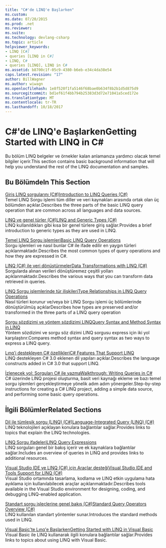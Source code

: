 ```yaml
---
title: "C#'de LINQ'e Başlarken"
ms.custom: 
ms.date: 07/20/2015
ms.prod: .net
ms.reviewer: 
ms.suite: 
ms.technology: devlang-csharp
ms.topic: article
helpviewer_keywords:
- LINQ [C#]
- queries [LINQ in C#]
- LINQ, C#
- queries [LINQ], LINQ in C#
ms.assetid: b8700c1f-05c9-4380-b6eb-e34c4da38e54
caps.latest.revision: "17"
author: BillWagner
ms.author: wiwagn
ms.openlocfilehash: 1e8f520f1fa5146f68bae0b634f8b2b1d5d875d9
ms.sourcegitcommit: bd1ef61f4bb794b25383d3d72e71041a5ced172e
ms.translationtype: MT
ms.contentlocale: tr-TR
ms.lasthandoff: 10/18/2017
---
```

# <a name="getting-started-with-linq-in-c"></a><span data-ttu-id="bf71b-102">C#'de LINQ'e Başlarken</span><span class="sxs-lookup"><span data-stu-id="bf71b-102">Getting Started with LINQ in C#</span></span>
<span data-ttu-id="bf71b-103">Bu bölüm LINQ belgeler ve örnekler kalan anlamanıza yardımcı olacak temel bilgiler içerir.</span><span class="sxs-lookup"><span data-stu-id="bf71b-103">This section contains basic background information that will help you understand the rest of the LINQ documentation and samples.</span></span>  
  
## <a name="in-this-section"></a><span data-ttu-id="bf71b-104">Bu Bölümde</span><span class="sxs-lookup"><span data-stu-id="bf71b-104">In This Section</span></span>  
 [<span data-ttu-id="bf71b-105">Giriş LINQ sorgularını (C#)</span><span class="sxs-lookup"><span data-stu-id="bf71b-105">Introduction to LINQ Queries (C#)</span></span>](../../../../csharp/programming-guide/concepts/linq/introduction-to-linq-queries.md)  
 <span data-ttu-id="bf71b-106">Temel LINQ Sorgu işlemi tüm diller ve veri kaynakları arasında ortak olan üç bölümden açıklar.</span><span class="sxs-lookup"><span data-stu-id="bf71b-106">Describes the three parts of the basic LINQ query operation that are common across all languages and data sources.</span></span>  
  
 [<span data-ttu-id="bf71b-107">LINQ ve genel türler (C#)</span><span class="sxs-lookup"><span data-stu-id="bf71b-107">LINQ and Generic Types (C#)</span></span>](../../../../csharp/programming-guide/concepts/linq/linq-and-generic-types.md)  
 <span data-ttu-id="bf71b-108">LINQ kullanıldıkları gibi kısa bir genel türlere giriş sağlar.</span><span class="sxs-lookup"><span data-stu-id="bf71b-108">Provides a brief introduction to generic types as they are used in LINQ.</span></span>  
  
 [<span data-ttu-id="bf71b-109">Temel LINQ Sorgu işlemleri</span><span class="sxs-lookup"><span data-stu-id="bf71b-109">Basic LINQ Query Operations</span></span>](../../../../csharp/programming-guide/concepts/linq/basic-linq-query-operations.md)  
 <span data-ttu-id="bf71b-110">Sorgu işlemleri ve nasıl bunlar C# ile ifade edilir en yaygın türleri açıklanmaktadır.</span><span class="sxs-lookup"><span data-stu-id="bf71b-110">Describes the most common types of query operations and how they are expressed in C#.</span></span>  
  
 [<span data-ttu-id="bf71b-111">LINQ (C#) ile veri dönüştürmeler</span><span class="sxs-lookup"><span data-stu-id="bf71b-111">Data Transformations with LINQ (C#)</span></span>](../../../../csharp/programming-guide/concepts/linq/data-transformations-with-linq.md)  
 <span data-ttu-id="bf71b-112">Sorgularda alınan verileri dönüştüremez çeşitli yolları açıklanmaktadır.</span><span class="sxs-lookup"><span data-stu-id="bf71b-112">Describes the various ways that you can transform data retrieved in queries.</span></span>  
  
 [<span data-ttu-id="bf71b-113">LINQ Sorgu işlemlerinde tür ilişkileri</span><span class="sxs-lookup"><span data-stu-id="bf71b-113">Type Relationships in LINQ Query Operations</span></span>](../../../../csharp/programming-guide/concepts/linq/type-relationships-in-linq-query-operations.md)  
 <span data-ttu-id="bf71b-114">Nasıl türleri korunur ve/veya bir LINQ Sorgu işlemi üç bölümlerinde dönüştürülmüş açıklar</span><span class="sxs-lookup"><span data-stu-id="bf71b-114">Describes how types are preserved and/or transformed in the three parts of a LINQ query operation</span></span>  
  
 [<span data-ttu-id="bf71b-115">Sorgu sözdizimi ve yöntem sözdizimi LINQ</span><span class="sxs-lookup"><span data-stu-id="bf71b-115">Query Syntax and Method Syntax in LINQ</span></span>](../../../../csharp/programming-guide/concepts/linq/query-syntax-and-method-syntax-in-linq.md)  
 <span data-ttu-id="bf71b-116">Yöntem sözdizimi ve sorgu söz dizimi LINQ sorgusu express için iki yol karşılaştırır.</span><span class="sxs-lookup"><span data-stu-id="bf71b-116">Compares method syntax and query syntax as two ways to express a LINQ query.</span></span>  
  
 [<span data-ttu-id="bf71b-117">Lınq'i destekleyen C# özellikleri</span><span class="sxs-lookup"><span data-stu-id="bf71b-117">C# Features That Support LINQ</span></span>](../../../../csharp/programming-guide/concepts/linq/features-that-support-linq.md)  
 <span data-ttu-id="bf71b-118">LINQ destekleyen C# 3.0 eklenen dil yapıları açıklar.</span><span class="sxs-lookup"><span data-stu-id="bf71b-118">Describes the language constructs added in C# 3.0 that support LINQ.</span></span>  
  
 [<span data-ttu-id="bf71b-119">İzlenecek yol: Sorguları C# ile yazma</span><span class="sxs-lookup"><span data-stu-id="bf71b-119">Walkthrough: Writing Queries in C#</span></span>](../../../../csharp/programming-guide/concepts/linq/walkthrough-writing-queries-linq.md)  
 <span data-ttu-id="bf71b-120">C# üzerinde LINQ projesi oluşturma, basit veri kaynağı ekleme ve bazı temel sorgu işlemleri gerçekleştirmeye yönelik adım adım yönergeler.</span><span class="sxs-lookup"><span data-stu-id="bf71b-120">Step-by-step instructions for creating a C# LINQ project, adding a simple data source, and performing some basic query operations.</span></span>  
  
## <a name="related-sections"></a><span data-ttu-id="bf71b-121">İlgili Bölümler</span><span class="sxs-lookup"><span data-stu-id="bf71b-121">Related Sections</span></span>  
 [<span data-ttu-id="bf71b-122">Dil ile tümleşik sorgu (LINQ) (C#)</span><span class="sxs-lookup"><span data-stu-id="bf71b-122">Language-Integrated Query (LINQ) (C#)</span></span>](../../../../csharp/programming-guide/concepts/linq/index.md)  
 <span data-ttu-id="bf71b-123">LINQ teknolojileri açıklayan konulara bağlantılar sağlar.</span><span class="sxs-lookup"><span data-stu-id="bf71b-123">Provides links to topics that explain the LINQ technologies.</span></span>  
  
 [<span data-ttu-id="bf71b-124">LINQ Sorgu ifadeleri</span><span class="sxs-lookup"><span data-stu-id="bf71b-124">LINQ Query Expressions</span></span>](../../../../csharp/programming-guide/linq-query-expressions/index.md)  
 <span data-ttu-id="bf71b-125">LINQ sorguları genel bir bakış içerir ve ek kaynaklara bağlantılar sağlar.</span><span class="sxs-lookup"><span data-stu-id="bf71b-125">Includes an overview of queries in LINQ and provides links to additional resources.</span></span>  
  
 [<span data-ttu-id="bf71b-126">Visual Studio IDE ve LINQ (C#) için Araçlar desteği</span><span class="sxs-lookup"><span data-stu-id="bf71b-126">Visual Studio IDE and Tools Support for LINQ (C#)</span></span>](../../../../csharp/programming-guide/concepts/linq/visual-studio-ide-and-tools-support-for-linq.md)  
 <span data-ttu-id="bf71b-127">Visual Studio ortamında tasarlama, kodlama ve LINQ etkin uygulama hata ayıklama için kullanılabilecek araçlar açıklanmaktadır.</span><span class="sxs-lookup"><span data-stu-id="bf71b-127">Describes tools available in the Visual Studio environment for designing, coding, and debugging LINQ-enabled application.</span></span>  
  
 [<span data-ttu-id="bf71b-128">Standart sorgu işleçlerine genel bakış (C#)</span><span class="sxs-lookup"><span data-stu-id="bf71b-128">Standard Query Operators Overview (C#)</span></span>](../../../../csharp/programming-guide/concepts/linq/standard-query-operators-overview.md)  
 <span data-ttu-id="bf71b-129">LINQ kullanılan standart yöntemler sunar.</span><span class="sxs-lookup"><span data-stu-id="bf71b-129">Introduces the standard methods used in LINQ.</span></span>  
  
 [<span data-ttu-id="bf71b-130">Visual Basic'te Lınq'e Başlarken</span><span class="sxs-lookup"><span data-stu-id="bf71b-130">Getting Started with LINQ in Visual Basic</span></span>](../../../../visual-basic/programming-guide/concepts/linq/getting-started-with-linq.md)  
 <span data-ttu-id="bf71b-131">Visual Basic ile LINQ kullanarak ilgili konulara bağlantılar sağlar.</span><span class="sxs-lookup"><span data-stu-id="bf71b-131">Provides links to topics about using LINQ with Visual Basic.</span></span>

